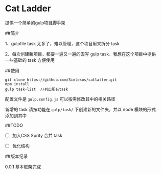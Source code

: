 Cat Ladder
======

提供一个简单的gulp项目脚手架

##简介

1、gulpfile task 太多了，难以管理，这个项目用来拆分 task

2、每次创建新项目，都要一遍又一遍的去写 gulp task，我想在这个项目中提供一些基础的 task 方便使用

##使用

    git clone https://github.com/Simlesos/catlatter.git
    npm install
    gulp task-list  //列出所有task

配置文件是 `gulp.config.js` 可以按需修改其中的相关路径

新增的 task 请按功能在 `gulp/task/` 下创建新的文件夹，并以 node 模块的形式添加到其中


##TODO

- [ ] 加入CSS Sprity 合并 task
- [ ] 优化结构


##版本纪录

0.0.1 基本框架完成
